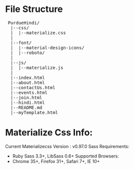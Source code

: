 # File Structure
<pre>
 PurdueHindi/
  |--css/
  |  |--materialize.css
  |
  |--font/
  |  |--material-design-icons/
  |  |--roboto/
  |
  |--js/
  |  |--materialize.js
  |
  |--index.html
  |--about.html
  |--contactUs.html
  |--events.html
  |--join.html
  |--hindi.html
  |--README.md
  |--myTemplate.html
</pre>

# Materialize Css Info:
Current Materializecss Version : v0.97.0
Sass Requirements:
- Ruby Sass 3.3+, LibSass 0.6+
Supported Browsers:
- Chrome 35+, Firefox 31+, Safari 7+, IE 10+

